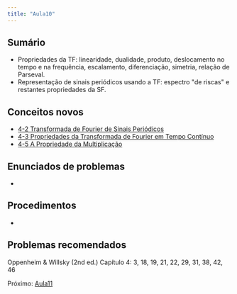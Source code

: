 ```yaml
---
title: "Aula10"
---
```


## Sumário
- Propriedades da TF: linearidade, dualidade, produto, deslocamento no tempo e na frequência, escalamento, diferenciação, simetria, relação de Parseval.
- Representação de sinais periódicos usando a TF: espectro "de riscas" e restantes propriedades da SF.

## Conceitos novos
- [4-2 Transformada de Fourier de Sinais Periódicos](pub/topic/4-2%20Transformada%20de%20Fourier%20de%20Sinais%20Periódicos.md)
- [4-3 Propriedades da Transformada de Fourier em Tempo Contínuo](pub/topic/4-3%20Propriedades%20da%20Transformada%20de%20Fourier%20em%20Tempo%20Contínuo.md)
- [4-5 A Propriedade da Multiplicação](pub/topic/4-5%20A%20Propriedade%20da%20Multiplicação.md)


## Enunciados de problemas
- 

## Procedimentos
- 

## Problemas recomendados

Oppenheim & Willsky (2nd ed.)
Capítulo 4: 3, 18, 19, 21, 22, 29, 31, 38, 42, 46

Próximo: [Aula11](pub/class/Aula11.md)
